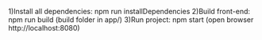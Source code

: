 1)Install all dependencies:  npm run installDependencies
2)Build front-end: npm run build (build folder in app/)
3)Run project: npm start (open browser http://localhost:8080)